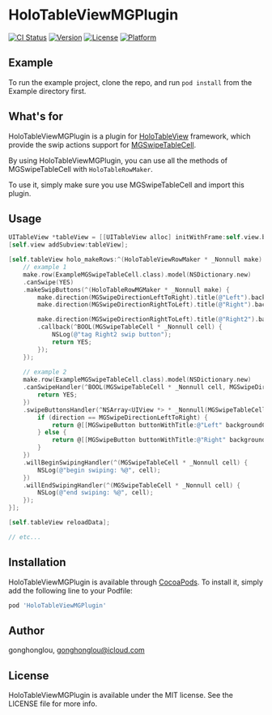 # HoloTableViewMGPlugin

[![CI Status](https://img.shields.io/travis/gonghonglou/HoloTableViewMGPlugin.svg?style=flat)](https://travis-ci.org/gonghonglou/HoloTableViewMGPlugin)
[![Version](https://img.shields.io/cocoapods/v/HoloTableViewMGPlugin.svg?style=flat)](https://cocoapods.org/pods/HoloTableViewMGPlugin)
[![License](https://img.shields.io/cocoapods/l/HoloTableViewMGPlugin.svg?style=flat)](https://cocoapods.org/pods/HoloTableViewMGPlugin)
[![Platform](https://img.shields.io/cocoapods/p/HoloTableViewMGPlugin.svg?style=flat)](https://cocoapods.org/pods/HoloTableViewMGPlugin)

## Example

To run the example project, clone the repo, and run `pod install` from the Example directory first.

## What's for

HoloTableViewMGPlugin is a plugin for [HoloTableView](https://github.com/gonghonglou/HoloTableView) framework, which provide the swip actions support for [MGSwipeTableCell](https://github.com/MortimerGoro/MGSwipeTableCell).

By using HoloTableViewMGPlugin, you can use all the methods of MGSwipeTableCell with `HoloTableRowMaker`.

To use it, simply make sure you use MGSwipeTableCell and import this plugin.

## Usage

```objective-c
UITableView *tableView = [[UITableView alloc] initWithFrame:self.view.bounds style:UITableViewStylePlain];
[self.view addSubview:tableView];

[self.tableView holo_makeRows:^(HoloTableViewRowMaker * _Nonnull make) {
    // example 1
    make.row(ExampleMGSwipeTableCell.class).model(NSDictionary.new)
    .canSwipe(YES)
    .makeSwipButtons(^(HoloTableRowMGMaker * _Nonnull make) {
        make.direction(MGSwipeDirectionLeftToRight).title(@"Left").backgroundColor(UIColor.redColor);
        make.direction(MGSwipeDirectionRightToLeft).title(@"Right").backgroundColor(UIColor.redColor);

        make.direction(MGSwipeDirectionRightToLeft).title(@"Right2").backgroundColor(UIColor.redColor)
        .callback(^BOOL(MGSwipeTableCell * _Nonnull cell) {
            NSLog(@"tag Right2 swip button");
            return YES;
        });
    });
    
    // example 2
    make.row(ExampleMGSwipeTableCell.class).model(NSDictionary.new)
    .canSwipeHandler(^BOOL(MGSwipeTableCell * _Nonnull cell, MGSwipeDirection direction, CGPoint fromPoint) {
        return YES;
    })
    .swipeButtonsHandler(^NSArray<UIView *> * _Nonnull(MGSwipeTableCell * _Nonnull cell, MGSwipeDirection direction, MGSwipeSettings * _Nonnull swipeSettings, MGSwipeExpansionSettings * _Nonnull expansionSettings) {
        if (direction == MGSwipeDirectionLeftToRight) {
            return @[[MGSwipeButton buttonWithTitle:@"Left" backgroundColor:UIColor.redColor]];
        } else {
            return @[[MGSwipeButton buttonWithTitle:@"Right" backgroundColor:UIColor.redColor]];
        }
    })
    .willBeginSwipingHandler(^(MGSwipeTableCell * _Nonnull cell) {
        NSLog(@"begin swiping: %@", cell);
    })
    .willEndSwipingHandler(^(MGSwipeTableCell * _Nonnull cell) {
        NSLog(@"end swiping: %@", cell);
    });
}];

[self.tableView reloadData];

// etc...
```

## Installation

HoloTableViewMGPlugin is available through [CocoaPods](https://cocoapods.org). To install
it, simply add the following line to your Podfile:

```ruby
pod 'HoloTableViewMGPlugin'
```

## Author

gonghonglou, gonghonglou@icloud.com

## License

HoloTableViewMGPlugin is available under the MIT license. See the LICENSE file for more info.
